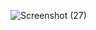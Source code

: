 
![Screenshot (27)](https://user-images.githubusercontent.com/102684748/181906895-540bff11-c19e-4cef-a092-54cd7d9476e7.png)

